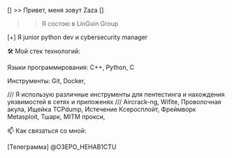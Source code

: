 [] >> Привет, меня зовут Zaza [] 

>> Я состою в LinGuin Group

[+] Я junior python dev и cybersecurity manager

🛠️ Мой стек технологий:

Языки программирования: C++, Python, C

Инструменты: Git, Docker,

/// Я использую различные инструменты для пентестинга и нахождения уязвимостей в сетях и приложенях /// Aircrack-ng, Wifite, Проволочная акула, Ищейка TCPdump, Истечение Ксеросплойт, Фреймворк Metasploit, Тшарк, MITM прокси,

📫 Как связаться со мной:

[Телеграмма] @O3EPO_HEHAB1CTU
